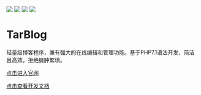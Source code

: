 ![](https://img.shields.io/badge/php-7.1-blue.svg)
![](https://img.shields.io/badge/mysql-only-blue.svg)
![](https://img.shields.io/badge/license-Apache%20License%202.0-green.svg)
![](https://img.shields.io/badge/pr-welcome-green.svg)

# TarBlog

轻量级博客程序，兼有强大的在线编辑和管理功能。基于PHP7.1语法开发，简洁且高效，拒绝臃肿繁琐。

[点击进入官网](https://tarblog.cn)

[点击查看开发文档](https://www.kancloud.cn/moqiaoduo/tarblog-documentation)